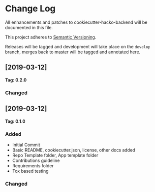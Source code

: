 # Change Log
All enhancements and patches to cookiecutter-hacko-backend will be documented in this file.

This project adheres to [Semantic Versioning](http://semver.org/).

Releases will be tagged and development will take place on the `develop` branch, merges back to master will be tagged and annotated here.

## [2019-03-12]
#### Tag: 0.2.0

### Changed


## [2019-03-12]
#### Tag: 0.1.0

### Added

- Initial Commit
- Basic README, cookiecutter.json, license, other docs added
- Repo Template folder, App template folder
- Contributions guideline
- Requirements folder
- Tox based testing

### Changed
